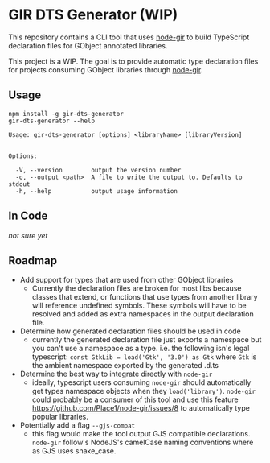 # GIR DTS Generator (WIP)

This repository contains a CLI tool that uses [node-gir](https://github.com/Place1/node-gir)
to build TypeScript declaration files for GObject annotated libraries.

This project is a WIP. The goal is to provide automatic type declaration files for projects
consuming GObject libraries through [node-gir](https://github.com/Place1/node-gir).

## Usage
```
npm install -g gir-dts-generator
gir-dts-generator --help
```
```
Usage: gir-dts-generator [options] <libraryName> [libraryVersion]


Options:

  -V, --version        output the version number
  -o, --output <path>  A file to write the output to. Defaults to stdout
  -h, --help           output usage information
```

## In Code
_not sure yet_

## Roadmap
* Add support for types that are used from other GObject libraries
  - Currently the declaration files are broken for most libs because
    classes that extend, or functions that use types from another library
    will reference undefined symbols. These symbols will have to be resolved
    and added as extra namespaces in the output declaration file.
* Determine how generated declaration files should be used in code
  - currently the generated declaration file just exports a namespace
    but you can't use a namespace as a type. i.e. the following isn's legal
    typescript: `const GtkLib = load('Gtk', '3.0') as Gtk` where `Gtk`
    is the ambient namespace exported by the generated .d.ts
* Determine the best way to integrate directly with `node-gir`
  - ideally, typescript users consuming `node-gir` should automatically
    get types namespace objects when they `load('library')`. `node-gir`
    could probably be a consumer of this tool and use this feature
    https://github.com/Place1/node-gir/issues/8 to automatically type
    popular libraries.
* Potentially add a flag `--gjs-compat`
  - this flag would make the tool output GJS compatible declarations.
    `node-gir` follow's NodeJS's camelCase naming conventions where
    as GJS uses snake_case.
